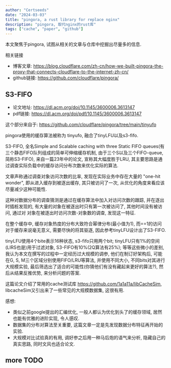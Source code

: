 ```yaml
---
author: "Certseeds"
date: "2024-03-03"
title: "pingora, a rust library for replace nginx"
description: "pingora, 取代nginx的rust库"
tags: ["cache", "paper", "github"]
---
```


本文聚焦于pingora, 试图从相关的文章与仓库中挖掘出尽量多的信息.

相关链接

+ 博客文章: <https://blog.cloudflare.com/zh-cn/how-we-built-pingora-the-proxy-that-connects-cloudflare-to-the-internet-zh-cn/>
+ github链接: <https://github.com/cloudflare/pingora/>

## S3-FIFO

+ 论文地址: <https://dl.acm.org/doi/10.1145/3600006.3613147>
+ pdf链接: <https://dl.acm.org/doi/pdf/10.1145/3600006.3613147>

这个部分来自于: <https://github.com/cloudflare/pingora/tree/main/tinyufo>

pingora使用的缓存算法被称为 tinyufo, 融合了tinyLFU以及s3-fifo.

S3-FIFO, 全名Simple and Scalable caching with three Static FIFO queues(有三个静态FIFO队列组成的简单可伸缩缓存机制, 由于三个S以及三个FIFO-queue, 简称S3-FIFO), 来自一篇23年中的论文, 宣称其大幅度胜于LRU, 其主要思路是通过调查实际负载中的缓存访问分布次数来优化实际的算法.

文章声称通过调查对象访问次数的比率, 发现在实际业务中存在大量的 "one-hit wonder", 即从进入缓存到被逐出缓存, 其只被访问了一次, 从优化的角度来看应该尽量减少这种可能性.

这种对数据分布的调查猜测是通过在缓存算法中加入对访问次数的跟踪, 并在逐出时插桩发现的, 有大量的对象在被逐出时只有第一次被访问了, 其他时间没有被访问, 通过对 对象在被逐出时访问次数-对象数的调查, 发现这一特征.

在整个缓存中, 缓存对象热度的分布大致符合幂律分布(最小值为1), 而==1的访问对于缓存来说毫无意义, 需要尽快的将其驱逐, 因此参考tinyLFU设计出了S3-FIFO.

tinyLFU使用4个bite表示16种状态, s3-fifo只用两个bit; tinyLFU只有1%的空间(LIRS也是)用于过滤对象, S3-FIFO有10%(2Q算法有25%); 等等这些微小的差别, 我认为本文在撰写的过程中一定经历过大规模的调参, 他们在制订好架构后, 可能在G, S, M三个区域分别使用FIFO/LRU等算法, 并使用不同大小, 不同bits对其进行大规模实验, 最后筛选出了适合的可能性(你猜他们有没有藏起来更好的算法?), 然后从结果反推优势, 来分析问题的答案.

这篇论文介绍了常用的cache测试库 <https://github.com/1a1a11a/libCacheSim>, libcacheSim又引出来了一些常见的大规模数据集, 这很有用.

感想:

+ 类似之前google提出的汇编优化, 一般人都认为优化到头了的缓存领域, 居然也能有优雅的进阶实现, 令人感叹.
+ 数据集的分布对算法至关重要, 这篇文章一定是先发现数据分布特征再开始的实验.
+ 大规模对比试验真的有用, 调好参之后用一种马后炮的语气来分析, 隐藏自己的真实思路, 同时文风也适合论文.

## more TODO
